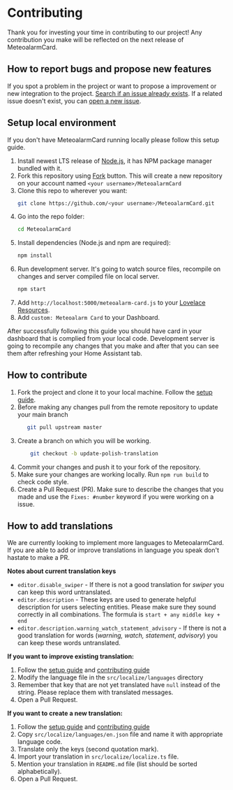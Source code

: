 # Contributing

Thank you for investing your time in contributing to our project! Any contribution you make will be reflected on
the next release of MeteoalarmCard.

## How to report bugs and propose new features

If you spot a problem in the project or want to propose a improvement or new integration to the project. [Search
if an issue already exists](https://github.com/MrBartusek/MeteoalarmCard/issues). If a related issue doesn't exist,
you can [open a new issue](https://github.com/MrBartusek/MeteoalarmCard/issues/new/choose).

## Setup local environment

If you don't have MeteoalarmCard running locally please follow this setup guide.

1. Install newest LTS release of [Node.js](https://nodejs.org/en/), it has NPM package manager bundled with it.
1. Fork this repository using [Fork](https://github.com/MrBartusek/MeteoalarmCard/fork) button. This will create a new
repository on your account named `<your username>/MeteoalarmCard`
1. Clone this repo to wherever you want:
   ```sh
   git clone https://github.com/<your username>/MeteoalarmCard.git
   ```
1. Go into the repo folder:
   ```sh
   cd MeteoalarmCard
   ```
1. Install dependencies (Node.js and npm are required):
   ```sh
   npm install
   ```
1. Run development server. It's going to watch source files, recompile on changes and server compiled file on local server.
   ```sh
   npm start
   ```
1. Add `http://localhost:5000/meteoalarm-card.js` to your [Lovelace Resources](https://my.home-assistant.io/redirect/lovelace_resources/).
1. Add `custom: Meteoalarm Card` to your Dashboard.

After successfully following this guide you should have card in your dashboard that is complied from your local code. Development server
is going to recompile any changes that you make and after that you can see them after refreshing your Home Assistant tab.

## How to contribute

1. Fork the project and clone it to your local machine. Follow the [setup guide](#setup-local-environment).
1. Before making any changes pull from the remote repository to update your main branch
   ```sh
      git pull upstream master
   ```
1. Create a branch on which you will be working.
   ```sh
       git checkout -b update-polish-translation
   ```
1. Commit your changes and push it to your fork of the repository.
1. Make sure your changes are working locally. Run `npm run build` to check code style.
1. Create a Pull Request (PR). Make sure to describe the changes that you made and use the `Fixes: #number` keyword if
you were working on a issue.

## How to add translations

We are currently looking to implement more languages to MeteoalarmCard. If you are able to add or improve translations in language you speak don't hastate to make a PR.

**Notes about current translation keys**
- `editor.disable_swiper` - If there is not a good translation for *swiper* you can keep this word untranslated.
- `editor.description` - These keys are used to generate helpful description for users selecting entities. Please make sure they sound correctly in all combinations. The formula is `start + any middle key + end`
- `editor.description.warning_watch_statement_advisory` - If there is not a good translation for words (*warning, watch, statement*, *advisory*) you can keep these words untranslated.

**If you want to improve existing translation:**
1. Follow the [setup guide](#setup-local-environment) and [contributing guide](#how-to-contribute)
2. Modify the language file in the `src/localize/languages` directory
3. Remember that key that are not yet translated have `null` instead of the string. Please replace them with translated
messages.
1. Open a Pull Request.

**If you want to create a new translation:**
1. Follow the [setup guide](#setup-local-environment) and [contributing guide](#how-to-contribute)
1. Copy `src/localize/languages/en.json` file and name it with appropriate language code.
1. Translate only the keys (second quotation mark).
1. Import your translation in `src/localize/localize.ts` file.
1. Mention your translation in `README.md` file (list should be sorted alphabetically).
1. Open a Pull Request.
